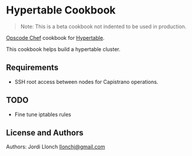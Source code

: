Hypertable Cookbook
===================

> Note: This is a beta cookbook not indented to be used in production.

[Opscode Chef](http://opscode.com/chef) cookbook for [Hypertable](http://www.hypertable.org/).

This cookbook helps build a hypertable cluster.

Requirements
------------

* SSH root access between nodes for Capistrano operations.

TODO
----

* Fine tune iptables rules

License and Authors
-------------------
Authors: Jordi Llonch <llonchj@gmail.com>

